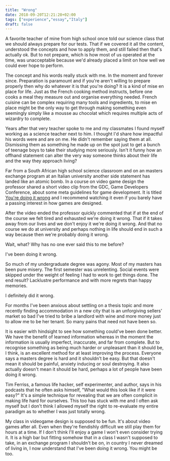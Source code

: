 ```yaml
---
title: "Wrong"
date: 2018-09-20T12:21:28+02:00
tags: ["experience","essay","Italy"]
draft: false
---
```


A favorite teacher of mine from high school once told our science class that we should always prepare for our tests. That if we covered it all the content, understood the concepts and how to apply them, and still failed then that's actually ok. But to not prepare, which is how most of us operated at the time, was unacceptable because we'd already placed a limit on how well we could ever hope to perform. 

The concept and his words really stuck with me. In the moment and forever since. Preparation is paramount and if you're aren't willing to prepare properly then why do whatever it is that you're doing? It is a kind of mise en place for life. Just as the French cooking method instructs, before one cooks a meal they measure out and organise everything needed. French cuisine can be complex requiring many tools and ingredients, to mise en place might be the only way to get through making something even seemingly simply like a mousse au chocolat which requires multiple acts of wizardry to complete. 

Years after that very teacher spoke to me and my classmates I found myself working as a science teacher next to him. I thought I'd share how impactful his words were and are on me. He didn't remember saying them at all. Dismissing them as something he made up on the spot just to get a bunch of teenage boys to take their studying more seriously. Isn't it funny how an offhand statement can alter the very way someone thinks about their life and the way they approach living?

Far from a South African high school science classroom and on an masters exchange program at an Italian university another side statement has landed like an atomic bomb. In a course on video game design the professor shared a short video clip from the GDC, Game Developers Conference, about some meta guidelines for game development. It is titled [You're doing it wrong](https://youtu.be/HAqSj0Hh-0U) and I recommend watching it even if you barely have a passing interest in how games are designed. 

After the video ended the professor quickly commented that if at the end of the course we felt tired and exhausted we're doing it wrong. That if it takes away from our lives and we don't enjoy it we're doing it wrong. And that no course we do at university and perhaps nothing in life should end in such a way because then we're probably doing it wrong. 

Wait, what? Why has no one ever said this to me before? 

I've been doing it wrong. 

So much of my undergraduate degree was agony. Most of my masters has been pure misery. The first semester was unrelenting. Social events were skipped under the weight of feeling I had to work to get things done. The end result? Lacklustre performance and with more regrets than happy memories. 

I definitely did it wrong. 

For months I've been anxious about settling on a thesis topic and more recently finding accommodation in a new city that is an unforgiving sellers' market so bad I've tried to bribe a landlord with wine and more money just to allow me to be her tenant. So many pains that need not have been so.

It is easier with hindsight to see how something could've been done better. We have the benefit of learned information whereas in the moment the information is usually imperfect, inaccurate, and far from complete. But to recognise something as being much harder or unpleasant than it should be, I think, is an excellent method for at least improving the process. Everyone says a masters degree is hard and it shouldn't be easy. But that doesn't mean it should be painful, anxiety inducing or soul destroying. It also actually doesn't mean it should be hard, perhaps a lot of people have been doing it wrong. 

Tim Ferriss, a famous life hacker, self experimenter, and author, says in his podcasts that he often asks himself, "What would this look like if it were easy?" It's a simple technique for revealing that we are often complicit in making life hard for ourselves. This too has stuck with me and I often ask myself but I don't think I allowed myself the right to re-evaluate my entire paradigm as to whether I was just totally wrong. 

My class in videogame design is supposed to be fun. It's about video games after all. Even when they're fiendishly difficult we still play them for hours at a time. If I don't think I'll enjoy a game I won't even consider trying it. It is a high bar but fitting somehow that in a class I wasn't supposed to take, in an exchange program I shouldn't be on, in country I never dreamed of living in, I now understand that I've been doing it wrong. You might be too.